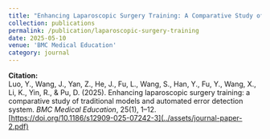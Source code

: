 ```yaml
---
title: "Enhancing Laparoscopic Surgery Training: A Comparative Study of Traditional Models and Automated Error Detection System"
collection: publications
permalink: /publication/laparoscopic-surgery-training
date: 2025-05-10
venue: 'BMC Medical Education'
category: journal
---
```


**Citation:**  
Luo, Y., Wang, J., Yan, Z., He, J., Fu, L., Wang, S., Han, Y., Fu, Y., Wang, X., Li, K., Yin, R., & Pu, D. (2025). Enhancing laparoscopic surgery training: a comparative study of traditional models and automated error detection system. *BMC Medical Education*, 25(1), 1–12. [https://doi.org/10.1186/s12909-025-07242-3](../assets/journal-paper-2.pdf)
